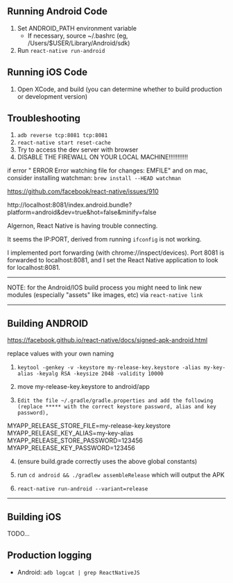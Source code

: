 ## Running Android Code
1. Set ANDROID_PATH environment variable
    * If necessary, source ~/.bashrc (eg, /Users/$USER/Library/Android/sdk)
2. Run `react-native run-android`

## Running iOS Code
1. Open XCode, and build (you can determine whether to build production or development version)

## Troubleshooting
1. `adb reverse tcp:8081 tcp:8081`
2. `react-native start reset-cache`
3. Try to access the dev server with browser
4. DISABLE THE FIREWALL ON YOUR LOCAL MACHINE!!!!!!!!!!!

if error " ERROR  Error watching file for changes: EMFILE" and on mac,
consider installing watchman: `brew install --HEAD watchman`

https://github.com/facebook/react-native/issues/910

http://localhost:8081/index.android.bundle?platform=android&dev=true&hot=false&minify=false

Algernon, React Native is having trouble connecting.

It seems the IP:PORT, derived from running `ifconfig` is not working.

I implemented port forwarding (with chrome://inspect/devices). Port 8081 is forwarded to localhost:8081, and I set the React Native application to look for localhost:8081.

---

NOTE: for the Android/IOS build process you might need to link new modules (especially "assets" like images, etc) via `react-native link`

---

## Building ANDROID
https://facebook.github.io/react-native/docs/signed-apk-android.html

replace values with your own naming

1. `keytool -genkey -v -keystore my-release-key.keystore -alias my-key-alias -keyalg RSA -keysize 2048 -validity 10000`

2. move my-release-key.keystore to android/app

3.     Edit the file ~/.gradle/gradle.properties and add the following (replace ***** with the correct keystore password, alias and key password),

MYAPP_RELEASE_STORE_FILE=my-release-key.keystore
MYAPP_RELEASE_KEY_ALIAS=my-key-alias
MYAPP_RELEASE_STORE_PASSWORD=123456
MYAPP_RELEASE_KEY_PASSWORD=123456

4. (ensure build.grade correctly uses the above global constants)

5. run `cd android && ./gradlew assembleRelease` which will output the APK

6. `react-native run-android --variant=release`

---

## Building iOS

TODO...


## Production logging

* Android: `adb logcat | grep ReactNativeJS`
